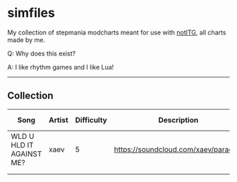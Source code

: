 # simfiles
My collection of stepmania modcharts meant for use with [notITG](https://www.noti.tg/), all charts made by me.



Q: Why does this exist?

A: I like rhythm games and I like Lua!



---
## Collection
| Song                     | Artist | Difficulty | Description                          | Last Updated |
|--------------------------|--------|------------|--------------------------------------|--------------|
| WLD U HLD IT AGAINST ME? | xaev   | 5          | https://soundcloud.com/xaev/paradise | March 2025   |
|                          |        |            |                                      |              |
|                          |        |            |                                      |              |
